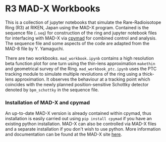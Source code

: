 # R3 MAD-X Workbooks

This is a collection of jupyter notebooks that simulate the Rare-Radioisotope Ring (R3) at RIKEN, Japan using the MAD-X program.
Contained is the sequence file (`.seq`) for construction of the ring and jupyter notebook files for interfacing with MAD-X via [cpymad](https://github.com/hibtc/cpymad) for combined control and analysis. The sequence file and some aspects of the code are adapted from the MAD-8 file by Y. Yamaguchi.

There are two workbooks. `mad_workbook.ipynb` contains a high resolution beta function plot for one turn using the thin-lens approximation `makethin` and geometrical survey of the Ring. `mad_workbook_ptc.ipynb` uses the PTC tracking module to simulate multiple revolutions of the ring using a thick-lens approximation. It observes the behaviour at a tracking point which coincides with the newly planned position-sensitive Schottky detector denoted by `bpm_schottky` in the sequence file.

### Installation of MAD-X and cpymad
An up-to-date MAD-X version is already contained within cpymad, thus installation is easily carried out using `pip install cpymad` if you have an existing python installation. MAD-X can also be controlled via MAD-X files and a separate installation if you don't wish to use python. More information and documentation can be found at the MAD-X site [here](https://MAD-X.web.cern.ch).
